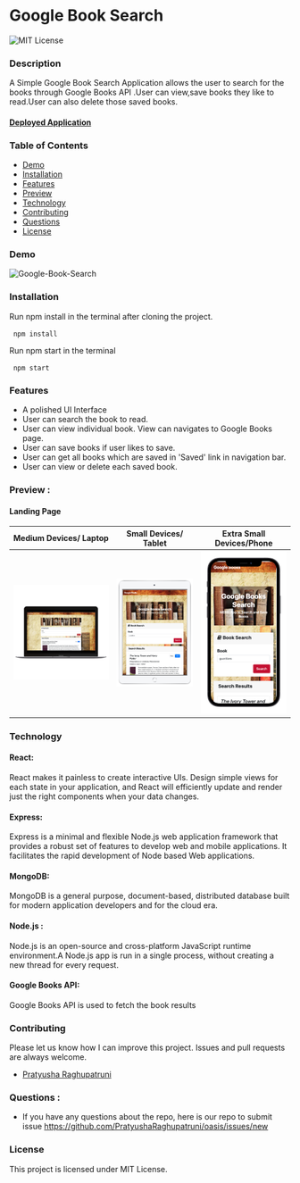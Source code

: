 # Google Book Search

![MIT License](https://img.shields.io/badge/license-MIT-green)

### Description

A Simple Google Book Search Application allows the user to search for the books through Google Books API .User can view,save books they like to read.User can also delete those saved books.


#### **[Deployed Application](https://pr-google-book-search.herokuapp.com/)**

### Table of Contents
*  [Demo](#demo)
*  [Installation](#installation)
*  [Features](#features)
*  [Preview](#preview)
*  [Technology](#technology)
*  [Contributing](#contributing)
*  [Questions](#questions)
*  [License](#license)

### Demo

![Google-Book-Search](./client/src/images/googlebooksearch.gif)

### Installation

Run npm install in the terminal after cloning the project.
<pre><code> npm install </code></pre>

Run npm start in the terminal
<pre><code> npm start</code></pre>

### Features

* A polished UI Interface
* User can search the book to read.
* User can view individual book. View can navigates to Google Books page.
* User can save books if user likes to save.
* User can get all books which are saved in 'Saved' link in navigation bar.
* User can view or delete each saved book.

### Preview :
#### Landing Page

|Medium Devices/ Laptop|Small Devices/ Tablet|Extra Small Devices/Phone
|--|--|--
|![Laptop](./client/src/images/laptop.png)|![Tablet](./client/src/images/booksearchipad.png)|![Mobile](./client/src/images/phone.png)


### Technology

 #### React:
   React makes it painless to create interactive UIs. Design simple views for each state in your application, and React will efficiently update and render just the right components when your data changes.
   
 #### Express:
   Express is a minimal and flexible Node.js web application framework that provides a robust set of features to develop web and mobile applications. It facilitates the rapid development of Node based Web applications.

#### MongoDB:
MongoDB is a general purpose, document-based, distributed database built for modern application developers and for the cloud era.

#### Node.js :
Node.js is an open-source and cross-platform JavaScript runtime environment.A Node.js app is run in a single process, without creating a new thread for every request.

#### Google Books API:
Google Books API is used to fetch the book results

### Contributing

Please let us know how I can improve this project. Issues and pull requests are always welcome.

* [Pratyusha Raghupatruni](https://github.com/PratyushaRaghupatruni)

### Questions :

* If you have any questions about the repo, here is our repo to submit issue 
  https://github.com/PratyushaRaghupatruni/oasis/issues/new

### License

This project is licensed under MIT License.